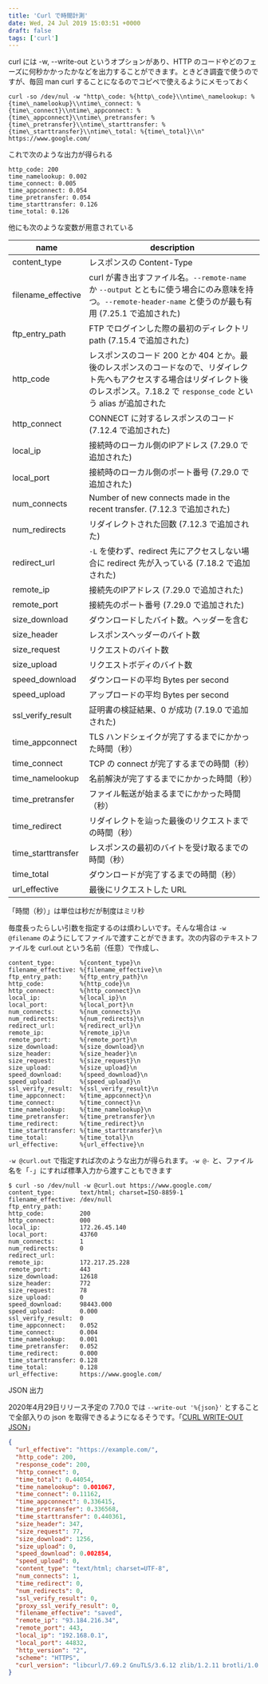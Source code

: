 ```yaml
---
title: 'Curl で時間計測'
date: Wed, 24 Jul 2019 15:03:51 +0000
draft: false
tags: ['curl']
---
```


curl には -w, --write-out というオプションがあり、HTTP のコードやどのフェーズに何秒かかったかなどを出力することができます。ときどき調査で使うのですが、毎回 man curl することになるのでコピペで使えるようにメモっておく

```
curl -so /dev/nul -w "http\_code: %{http\_code}\\ntime\_namelookup: %{time\_namelookup}\\ntime\_connect: %{time\_connect}\\ntime\_appconnect: %{time\_appconnect}\\ntime\_pretransfer: %{time\_pretransfer}\\ntime\_starttransfer: %{time\_starttransfer}\\ntime\_total: %{time\_total}\\n" https://www.google.com/
```

これで次のような出力が得られる

```
http_code: 200
time_namelookup: 0.002
time_connect: 0.005
time_appconnect: 0.054
time_pretransfer: 0.054
time_starttransfer: 0.126
time_total: 0.126
```

他にも次のような変数が用意されている

| name | description |
|------|-------------|
| content\_type | レスポンスの Content-Type |
| filename\_effective | curl が書き出すファイル名。`--remote-name` か `--output` とともに使う場合にのみ意味を持つ。`--remote-header-name` と使うのが最も有用 (7.25.1 で追加された) |
| ftp\_entry\_path | FTP でログインした際の最初のディレクトリ path (7.15.4 で追加された) |
| http\_code       | レスポンスのコード 200 とか 404 とか。最後のレスポンスのコードなので、リダイレクト先へもアクセスする場合はリダイレクト後のレスポンス。7.18.2 で `response_code` という alias が追加された |
| http\_connect    | CONNECT に対するレスポンスのコード (7.12.4 で追加された) |
| local\_ip        | 接続時のローカル側のIPアドレス (7.29.0 で追加された) |
| local\_port      | 接続時のローカル側のポート番号 (7.29.0 で追加された) |
| num\_connects    | Number of new connects made in the recent transfer. (7.12.3 で追加された) |
| num\_redirects   | リダイレクトされた回数 (7.12.3 で追加された) |
| redirect\_url    | `-L` を使わず、redirect 先にアクセスしない場合に redirect 先が入っている (7.18.2 で追加された) |
| remote\_ip       | 接続先のIPアドレス (7.29.0 で追加された) |
| remote\_port     | 接続先のポート番号 (7.29.0 で追加された) |
| size\_download   | ダウンロードしたバイト数。ヘッダーを含む |
| size\_header     | レスポンスヘッダーのバイト数 |
| size\_request    | リクエストのバイト数 |
| size\_upload     | リクエストボディのバイト数 |
| speed\_download  | ダウンロードの平均 Bytes per second |
| speed\_upload    | アップロードの平均 Bytes per second |
| ssl\_verify\_result | 証明書の検証結果、0 が成功 (7.19.0 で追加された) |
| time\_appconnect    | TLS ハンドシェイクが完了するまでにかかった時間（秒） |
| time\_connect | TCP の connect が完了するまでの時間（秒） |
| time\_namelookup | 名前解決が完了するまでにかかった時間（秒） |
| time\_pretransfer | ファイル転送が始まるまでにかかった時間（秒）|
| time\_redirect | リダイレクトを辿った最後のリクエストまでの時間（秒） |
| time\_starttransfer | レスポンスの最初のバイトを受け取るまでの時間（秒） |
| time\_total | ダウンロードが完了するまでの時間（秒） |
| url\_effective | 最後にリクエストした URL |

「時間（秒）」は単位は秒だが制度はミリ秒

毎度長ったらしい引数を指定するのは煩わしいです。そんな場合は `-w @filename` のようにしてファイルで渡すことができます。次の内容のテキストファイルを curl.out という名前（任意）で作成し、

```
content_type:       %{content_type}\n
filename_effective: %{filename_effective}\n
ftp_entry_path:     %{ftp_entry_path}\n
http_code:          %{http_code}\n
http_connect:       %{http_connect}\n
local_ip:           %{local_ip}\n
local_port:         %{local_port}\n
num_connects:       %{num_connects}\n
num_redirects:      %{num_redirects}\n
redirect_url:       %{redirect_url}\n
remote_ip:          %{remote_ip}\n
remote_port:        %{remote_port}\n
size_download:      %{size_download}\n
size_header:        %{size_header}\n
size_request:       %{size_request}\n
size_upload:        %{size_upload}\n
speed_download:     %{speed_download}\n
speed_upload:       %{speed_upload}\n
ssl_verify_result:  %{ssl_verify_result}\n
time_appconnect:    %{time_appconnect}\n
time_connect:       %{time_connect}\n
time_namelookup:    %{time_namelookup}\n
time_pretransfer:   %{time_pretransfer}\n
time_redirect:      %{time_redirect}\n
time_starttransfer: %{time_starttransfer}\n
time_total:         %{time_total}\n
url_effective:      %{url_effective}\n
```

`-w @curl.out` で指定すれば次のような出力が得られます。`-w @-` と、ファイル名を「`-`」にすれば標準入力から渡すこともできます

```
$ curl -so /dev/null -w @curl.out https://www.google.com/
content_type:       text/html; charset=ISO-8859-1
filename_effective: /dev/null
ftp_entry_path:
http_code:          200
http_connect:       000
local_ip:           172.26.45.140
local_port:         43760
num_connects:       1
num_redirects:      0
redirect_url:
remote_ip:          172.217.25.228
remote_port:        443
size_download:      12618
size_header:        772
size_request:       78
size_upload:        0
speed_download:     98443.000
speed_upload:       0.000
ssl_verify_result:  0
time_appconnect:    0.052
time_connect:       0.004
time_namelookup:    0.001
time_pretransfer:   0.052
time_redirect:      0.000
time_starttransfer: 0.128
time_total:         0.128
url_effective:      https://www.google.com/
```

JSON 出力

2020年4月29日リリース予定の 7.70.0 では `--write-out '%{json}'` とすることで全部入りの json を取得できるようになるそうです。「[CURL WRITE-OUT JSON](https://daniel.haxx.se/blog/2020/03/17/curl-write-out-json/)」

```json
{
  "url_effective": "https://example.com/",
  "http_code": 200,
  "response_code": 200,
  "http_connect": 0,
  "time_total": 0.44054,
  "time_namelookup": 0.001067,
  "time_connect": 0.11162,
  "time_appconnect": 0.336415,
  "time_pretransfer": 0.336568,
  "time_starttransfer": 0.440361,
  "size_header": 347,
  "size_request": 77,
  "size_download": 1256,
  "size_upload": 0,
  "speed_download": 0.002854,
  "speed_upload": 0,
  "content_type": "text/html; charset=UTF-8",
  "num_connects": 1,
  "time_redirect": 0,
  "num_redirects": 0,
  "ssl_verify_result": 0,
  "proxy_ssl_verify_result": 0,
  "filename_effective": "saved",
  "remote_ip": "93.184.216.34",
  "remote_port": 443,
  "local_ip": "192.168.0.1",
  "local_port": 44832,
  "http_version": "2",
  "scheme": "HTTPS",
  "curl_version": "libcurl/7.69.2 GnuTLS/3.6.12 zlib/1.2.11 brotli/1.0.7 c-ares/1.15.0 libidn2/2.3.0 libpsl/0.21.0 (+libidn2/2.3.0) nghttp2/1.40.0 librtmp/2.3"
}
```
